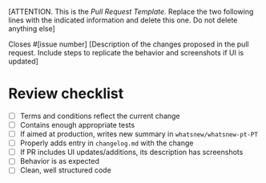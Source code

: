 [ATTENTION. This is the *Pull Request Template*. Replace the two following lines with the indicated information and delete this one. Do not delete anything else]

Closes #[issue number]
[Description of the changes proposed in the pull request. Include steps to replicate the behavior and screenshots if UI is updated]

# Review checklist
-   [ ] Terms and conditions reflect the current change
-   [ ] Contains enough appropriate tests
-   [ ] If aimed at production, writes new summary in `whatsnew/whatsnew-pt-PT`
-   [ ] Properly adds entry in `changelog.md` with the change
-   [ ] If PR includes UI updates/additions, its description has screenshots
-   [ ] Behavior is as expected
-   [ ] Clean, well structured code

